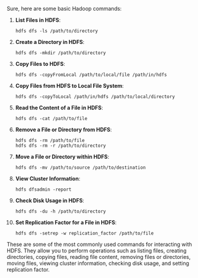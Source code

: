 Sure, here are some basic Hadoop commands:

1. **List Files in HDFS**:

   ```
   hdfs dfs -ls /path/to/directory
   ```

2. **Create a Directory in HDFS**:

   ```
   hdfs dfs -mkdir /path/to/directory
   ```

3. **Copy Files to HDFS**:

   ```
   hdfs dfs -copyFromLocal /path/to/local/file /path/in/hdfs
   ```

4. **Copy Files from HDFS to Local File System**:

   ```
   hdfs dfs -copyToLocal /path/in/hdfs /path/to/local/directory
   ```

5. **Read the Content of a File in HDFS**:

   ```
   hdfs dfs -cat /path/to/file
   ```

6. **Remove a File or Directory from HDFS**:

   ```
   hdfs dfs -rm /path/to/file
   hdfs dfs -rm -r /path/to/directory
   ```

7. **Move a File or Directory within HDFS**:

   ```
   hdfs dfs -mv /path/to/source /path/to/destination
   ```

8. **View Cluster Information**:

   ```
   hdfs dfsadmin -report
   ```

9. **Check Disk Usage in HDFS**:

   ```
   hdfs dfs -du -h /path/to/directory
   ```

10. **Set Replication Factor for a File in HDFS**:
    ```
    hdfs dfs -setrep -w replication_factor /path/to/file
    ```

These are some of the most commonly used commands for interacting with HDFS. They allow you to perform operations such as listing files, creating directories, copying files, reading file content, removing files or directories, moving files, viewing cluster information, checking disk usage, and setting replication factor.
